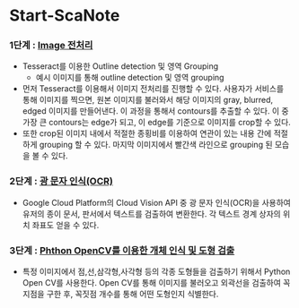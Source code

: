 # Start-ScaNote

### 1단계 : [Image 전처리](Image_전처리.ipynb)

- Tesseract를 이용한 Outline detection 및 영역 Grouping
    - 예시 이미지를 통해 outline detection 및 영역 grouping
- 먼저 Tesseract를 이용해서 이미지 전처리를 진행할 수 있다. 사용자가 서비스를 통해 이미지를 찍으면, 원본 이미지를 불러와서 해당 이미지의 gray, blurred, edged 이미지를 만들어낸다. 이 과정을 통해서 contours를 추출할 수 있다. 이 중 가장 큰 contours는 edge가 되고, 이 edge를 기준으로 이미지를 crop할 수 있다.
- 또한 crop된 이미지 내에서 적절한 종횡비를 이용하여 연관이 있는 내용 간에 적절하게 grouping 할 수 있다. 마지막 이미지에서 빨간색 라인으로 grouping 된 모습을 볼 수 있다.

### 2단계 : [광 문자 인식(OCR)]()
- Google Cloud Platform의 Cloud Vision API 중 광 문자 인식(OCR)을 사용하여 유저의 종이 문서, 판서에서 텍스트를 검출하여 변환한다. 각 텍스트 경계 상자의 위치 좌표도 얻을 수 있다.

### 3단계 : [Phthon OpenCV를 이용한 개체 인식 및 도형 검출]()
- 특정 이미지에서 점,선,삼각형,사각형 등의  각종 도형들을 검출하기 위해서 Python Open CV를 사용한다. Open CV를 통해 이미지를 불러오고 외곽선을 검출하여 꼭지점을 구한 후, 꼭짓점 개수를 통해 어떤 도형인지 식별한다.
